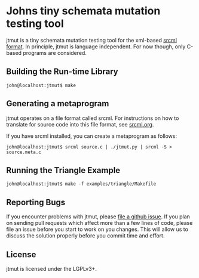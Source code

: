 # Johns tiny schemata mutation testing tool
jtmut is a tiny schemata mutation testing tool for the xml-based
[srcml format](https://www.srcml.org/documentation.html). In principle, jtmut
is language independent. For now though, only C-based programs are considered.

##  Building the Run-time Library
```console
john@localhost:jtmut$ make
```

## Generating a metaprogram
jtmut operates on a file format called srcml. For instructions on how to translate
for source code into this file format, see [srcml.org](https://www.srcml.org).

If you have srcml installed, you can create a metaprogram as follows:
```console
john@localhost:jtmut$ srcml source.c | ./jtmut.py | srcml -S > source.meta.c
```

##  Running the Triangle Example
```console
john@localhost:jtmut$ make -f examples/triangle/Makefile
```

## Reporting Bugs
If you encounter problems with jtmut, please [file a github issue][issues]. If
you plan on sending pull requests which affect more than a few lines of code,
please file an issue before you start to work on you changes. This will allow us
to discuss the solution properly before you commit time and effort.

## License
jtmut is licensed under the LGPLv3+.


[issues]: https://github.com/john-tornblom/jtmut/issues/new
